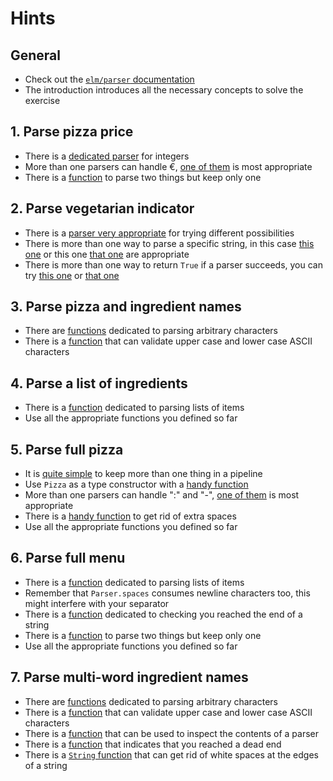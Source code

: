 # Hints

## General

- Check out the [`elm/parser` documentation][elm-parser]
- The introduction introduces all the necessary concepts to solve the exercise

## 1. Parse pizza price

- There is a [dedicated parser][int] for integers
- More than one parsers can handle €, [one of them][symbol] is most appropriate
- There is a [function][(|.)] to parse two things but keep only one

## 2. Parse vegetarian indicator

- There is a [parser very appropriate][oneOf] for trying different possibilities
- There is more than one way to parse a specific string, in this case [this one][keyword] or this one [that one][symbol] are appropriate
- There is more than one way to return `True` if a parser succeeds, you can try [this one][succeed] or [that one][map]

## 3. Parse pizza and ingredient names

- There are [functions][chompWhile] dedicated to parsing arbitrary characters
- There is a [function][isAlpha] that can validate upper case and lower case ASCII characters 

## 4. Parse a list of ingredients

- There is a [function][sequence] dedicated to parsing lists of items
- Use all the appropriate functions you defined so far

## 5. Parse full pizza

- It is [quite simple][(|=)] to keep more than one thing in a pipeline
- Use `Pizza` as a type constructor with a [handy function][succeed]
- More than one parsers can handle ":" and "-", [one of them][symbol] is most appropriate
- There is a [handy function][spaces] to get rid of extra spaces
- Use all the appropriate functions you defined so far

## 6. Parse full menu

- There is a [function][sequence] dedicated to parsing lists of items
- Remember that `Parser.spaces` consumes newline characters too, this might interfere with your separator
- There is a [function][end] dedicated to checking you reached the end of a string
- There is a [function][(|.)] to parse two things but keep only one
- Use all the appropriate functions you defined so far

## 7. Parse multi-word ingredient names

- There are [functions][chompWhile] dedicated to parsing arbitrary characters
- There is a [function][isAlpha] that can validate upper case and lower case ASCII characters 
- There is a [function][andThen] that can be used to inspect the contents of a parser
- There is a [function][problem] that indicates that you reached a dead end
- There is a [`String` function][trim] that can get rid of white spaces at the edges of a string



[elm-parser]: https://package.elm-lang.org/packages/elm/parser/latest/
[int]: https://package.elm-lang.org/packages/elm/parser/latest/Parser#int
[symbol]: https://package.elm-lang.org/packages/elm/parser/latest/Parser#symbol
[oneOf]: https://package.elm-lang.org/packages/elm/parser/latest/Parser#oneOf
[map]: https://package.elm-lang.org/packages/elm/parser/latest/Parser#map
[succeed]: https://package.elm-lang.org/packages/elm/parser/latest/Parser#succeed
[keyword]: https://package.elm-lang.org/packages/elm/parser/latest/Parser#keyword
[chompWhile]: https://package.elm-lang.org/packages/elm/parser/latest/Parser#chompWhile
[sequence]: https://package.elm-lang.org/packages/elm/parser/latest/Parser#sequence
[(|=)]: https://package.elm-lang.org/packages/elm/parser/latest/Parser#(|=)
[(|.)]: https://package.elm-lang.org/packages/elm/parser/latest/Parser#(|.)
[spaces]: https://package.elm-lang.org/packages/elm/parser/latest/Parser#spaces
[end]: https://package.elm-lang.org/packages/elm/parser/latest/Parser#end
[andThen]: https://package.elm-lang.org/packages/elm/parser/latest/Parser#andThen
[problem]: https://package.elm-lang.org/packages/elm/parser/latest/Parser#problem
[trim]: https://package.elm-lang.org/packages/elm/core/1.0.5/String#trim
[isAlpha]: https://package.elm-lang.org/packages/elm/core/1.0.5/Char#isAlpha
